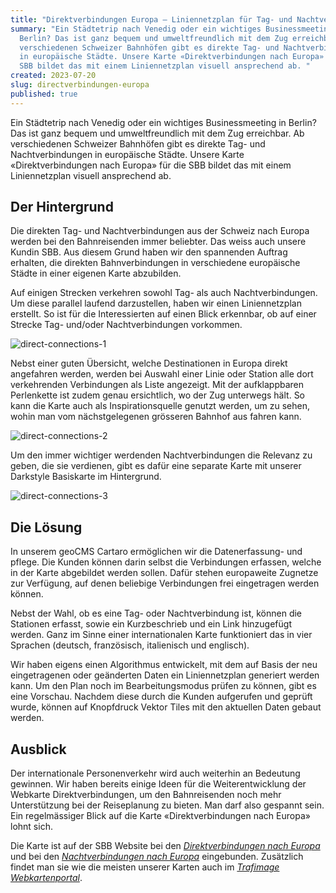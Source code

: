 ```yaml
---
title: "Direktverbindungen Europa – Liniennetzplan für Tag- und Nachtverbindungen "
summary: "Ein Städtetrip nach Venedig oder ein wichtiges Businessmeeting in
  Berlin? Das ist ganz bequem und umweltfreundlich mit dem Zug erreichbar. Ab
  verschiedenen Schweizer Bahnhöfen gibt es direkte Tag- und Nachtverbindungen
  in europäische Städte. Unsere Karte «Direktverbindungen nach Europa» für die
  SBB bildet das mit einem Liniennetzplan visuell ansprechend ab. "
created: 2023-07-20
slug: directverbindungen-europa
published: true
---
```

Ein Städtetrip nach Venedig oder ein wichtiges Businessmeeting in Berlin? Das ist ganz bequem und umweltfreundlich mit dem Zug erreichbar. Ab verschiedenen Schweizer Bahnhöfen gibt es direkte Tag- und Nachtverbindungen in europäische Städte. Unsere Karte «Direktverbindungen nach Europa» für die SBB bildet das mit einem Liniennetzplan visuell ansprechend ab.



## Der Hintergrund

Die direkten Tag- und Nachtverbindungen aus der Schweiz nach Europa werden bei den Bahnreisenden immer beliebter. Das weiss auch unsere Kundin SBB. Aus diesem Grund haben wir den spannenden Auftrag erhalten, die direkten Bahnverbindungen in verschiedene europäische Städte in einer eigenen Karte abzubilden.

[](<>)Auf einigen Strecken verkehren sowohl Tag- als auch Nachtverbindungen. Um diese parallel laufend darzustellen, haben wir einen Liniennetzplan erstellt. So ist für die Interessierten auf einen Blick erkennbar, ob auf einer Strecke Tag- und/oder Nachtverbindungen vorkommen.

![direct-connections-1](/images/blog/direktverbindungen-europa-–-liniennetzplan-für-tag-und-nachtverbindungen/blog_ipv_1.png "geOps-direct-connections-1")

Nebst einer guten Übersicht, welche Destinationen in Europa direkt angefahren werden, werden bei Auswahl einer Linie oder Station alle dort verkehrenden Verbindungen als Liste angezeigt. Mit der aufklappbaren Perlenkette ist zudem genau ersichtlich, wo der Zug unterwegs hält. So kann die Karte auch als Inspirationsquelle genutzt werden, um zu sehen, wohin man vom nächstgelegenen grösseren Bahnhof aus fahren kann.

![direct-connections-2](/images/blog/direktverbindungen-europa-–-liniennetzplan-für-tag-und-nachtverbindungen/blog_ipv_2.png "geOps-direct-connections-2")

Um den immer wichtiger werdenden Nachtverbindungen die Relevanz zu geben, die sie verdienen, gibt es dafür eine separate Karte mit unserer Darkstyle Basiskarte im Hintergrund.

![direct-connections-3](/images/blog/direktverbindungen-europa-–-liniennetzplan-für-tag-und-nachtverbindungen/blog_ipv_3.png "geOps-direct-connections-3")



## Die Lösung

In unserem geoCMS Cartaro ermöglichen wir die Datenerfassung- und pflege. Die Kunden können darin selbst die Verbindungen erfassen, welche in der Karte abgebildet werden sollen. Dafür stehen europaweite Zugnetze zur Verfügung, auf denen beliebige Verbindungen frei eingetragen werden können.

Nebst der Wahl, ob es eine Tag- oder Nachtverbindung ist, können die Stationen erfasst, sowie ein Kurzbeschrieb und ein Link hinzugefügt werden. Ganz im Sinne einer internationalen Karte funktioniert das in vier Sprachen (deutsch, französisch, italienisch und englisch).

Wir haben eigens einen Algorithmus entwickelt, mit dem auf Basis der neu eingetragenen oder geänderten Daten ein Liniennetzplan generiert werden kann. Um den Plan noch im Bearbeitungsmodus prüfen zu können, gibt es eine Vorschau. Nachdem diese durch die Kunden aufgerufen und geprüft wurde, können auf Knopfdruck Vektor Tiles mit den aktuellen Daten gebaut werden.



## Ausblick

Der internationale Personenverkehr wird auch weiterhin an Bedeutung gewinnen. Wir haben bereits einige Ideen für die Weiterentwicklung der Webkarte Direktverbindungen, um den Bahnreisenden noch mehr Unterstützung bei der Reiseplanung zu bieten. Man darf also gespannt sein. Ein regelmässiger Blick auf die Karte «Direktverbindungen nach Europa» lohnt sich.

Die Karte ist auf der SBB Website bei den *[Direktverbindungen nach Europa](https://www.sbb.ch/de/freizeit-ferien/destinationen/staedte-laender-europa.html)* und bei den *[Nachtverbindungen nach Europa](https://www.sbb.ch/de/freizeit-ferien/zuege-ausfluege/nachtzug.html)* eingebunden. Zusätzlich findet man sie wie die meisten unserer Karten auch im *[Trafimage Webkartenportal](https://maps.trafimage.ch/ch.sbb.direktverbindungen?baselayers=ch.sbb.direktverbindungen.base-light,ch.sbb.direktverbindungen.base-dark,ch.sbb.direktverbindungen.base-aerial&lang=de&layers=ch.sbb.direktverbindungen.night,ch.sbb.direktverbindungen.day&x=925472&y=5920000&z=9)*.